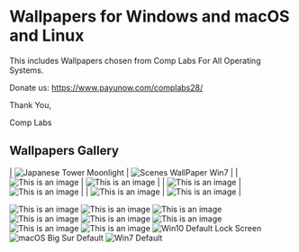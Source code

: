 # Wallpapers for Windows and macOS and Linux
This includes Wallpapers chosen from Comp Labs For All Operating Systems.

Donate us: https://www.payunow.com/complabs28/

Thank You,

Comp Labs

## Wallpapers Gallery

| ![Japanese Tower Moonlight](/Japanese_Tower_Moonlight.jpg)  | ![Scenes WallPaper Win7](/Scenes-Wallpaper-3.jpg) |
| ![This is an image](/Scenes-Wallpaper-6.jpg) | ![This is an image](/Scenes-Wallpaper-6.jpg) |
| ![This is an image](/Wallpaper-1.jpg)  | ![This is an image](Wallpaper-2.jpg)  |
| ![This is an image](Wallpaper-3.jpg)  | ![This is an image](Win10.jpg)  |






![This is an image](img10.jpg)
![This is an image](img11.jpg)
![This is an image](img2.jpg)
![This is an image](img24.jpg)
![This is an image](img3.jpg)
![This is an image](img7.jpg)
![This is an image](img8.jpg)
![This is an image](img9.jpg)
![Win10 Default Lock Screen](lswin10.jpg)
![macOS Big Sur Default](macos-big-sur-apple-layers-fluidic-colorful-wwdc-stock-2020-4096x2304-1455.jpg)
![Win7 Default](win7.jpg)
